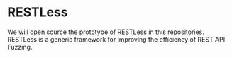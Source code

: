 # RESTLess
We will open source the prototype of RESTLess in this repositories. RESTLess is  a generic framework for improving the efficiency of REST API Fuzzing.
